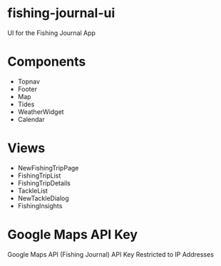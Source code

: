 # fishing-journal-ui
UI for the Fishing Journal App

# Components
- Topnav
- Footer
- Map
- Tides
- WeatherWidget
- Calendar

# Views
- NewFishingTripPage
- FishingTripList
- FishingTripDetails
- TackleList
- NewTackleDialog
- FishingInsights


# Google Maps API Key
Google Maps API (Fishing Journal)
API Key Restricted to IP Addresses

